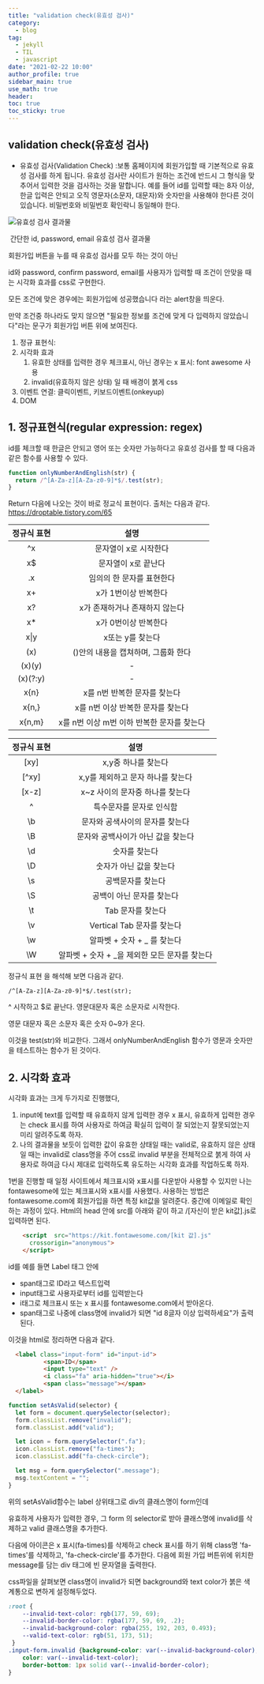 ```yaml
---
title: "validation check(유효성 검사)"
category:
  - blog
tag:
  - jekyll
  - TIL
  - javascript
date: "2021-02-22 10:00"
author_profile: true
sidebar_main: true
use_math: true
header:
toc: true  
toc_sticky: true 
---
```


## validation check(유효성 검사)



* 유효성 검사(Validation Check) :보통 홈페이지에 회원가입할 때 기본적으로 유효성 검사를 하게 됩니다. 유효성 검사란 사이트가 원하는 조건에 반드시 그 형식을 맞추어서 입력한 것을 검사하는 것을 말합니다. 예를 들어 id를 입력할 때는 8자 이상, 한글 입력은 안되고 오직 영문자(소문자, 대문자)와 숫자만을 사용해야 한다른 것이 있습니다. 비밀번호와 비밀번호 확인락니 동일해야 한다. 



![유효성 검사 결과물](/Users/mac/Desktop/blog/JinHyungBAE.github.io/assets/gif/validationCheck.gif)           

​                          간단한 id, password, email 유효성 검사 결과물

회원가입 버튼을 누를 때 유효성 검사를 모두 하는 것이 아닌

id와 password, confirm password, email를 사용자가 입력할 때 조건이 안맞을 때는 시각화 효과를 css로 구현한다. 

모든 조건에 맞은 경우에는 회원가입에 성공했습니다 라는 alert창을 띄운다. 

만약 조건중 하나라도 맞지 않으면 "필요한 정보를 조건에 맞게 다 입력하지 않았습니다"라는 문구가 회원가입 버튼 위에 보여진다. 

1. 정규 표현식: 
2. 시각화 효과
   1. 유효한 상태를 입력한 경우 체크표시, 아닌 경우는 x 표시: font awesome 사용
   2. invalid(유효하지 않은 상태) 일 때 배경이 붉게 css
3. 이벤트 연결: 클릭이벤트, 키보드이벤트(onkeyup)
4. DOM

## 1. 정규표현식(regular expression: regex)

id를 체크할 때 한글은 안되고 영어 또는 숫자만 가능하다고 유효성 검사를 할 때 다음과 같은 함수를 사용할 수 있다. 

```js
function onlyNumberAndEnglish(str) {
  return /^[A-Za-z][A-Za-z0-9]*$/.test(str);
}
```

Return 다음에 나오는 것이 바로 정교식 표현이다. 출처는 다음과 같다. https://droptable.tistory.com/65



| 정규식 표현 |                    설명                    |
| :---------: | :----------------------------------------: |
|     ^x      |           문자열이 x로 시작한다            |
|     x$      |            문자열이 x로 끝난다             |
|     .x      |         임의의 한 문자를 표현한다          |
|     x+      |            x가 1번이상 반복한다            |
|     x?      |       x가 존재하거나 존재하지 않는다       |
|     x*      |            x가 0번이상 반복한다            |
|    x\|y     |              x또는 y를 찾는다              |
|     (x)     |    ()안의 내용을 캡쳐하며, 그룹화 한다     |
|   (x)(y)    |                     -                      |
|  (x)(?:y)   |                     -                      |
|    x{n}     |        x를 n번 반복한 문자를 찾는다        |
|    x{n,}    |     x를 n번 이상 반복한 문자를 찾는다      |
|   x{n,m}    | x를 n번 이상 m번 이하 반복한 문자를 찾는다 |

| 정규식 표현 |                     설명                      |
| :---------: | :-------------------------------------------: |
|    [xy]     |              x,y중 하나를 찾는다              |
|    [^xy]    |       x,y를 제외하고 문자 하나를 찾는다       |
|    [x-z]    |        x~z 사이의 문자중 하나를 찾는다        |
|     \^      |           특수문자를 문자로 인식함            |
|     \b      |        문자와 공색사이의 문자를 찾는다        |
|     \B      |      문자와 공백사이가 아닌 값을 찾는다       |
|     \d      |                 숫자를 찾는다                 |
|     \D      |            숫자가 아닌 값을 찾는다            |
|     \s      |               공백문자를 찾는다               |
|     \S      |           공백이 아닌 문자를 찾는다           |
|     \t      |               Tab 문자를 찾는다               |
|     \v      |          Vertical Tab 문자를 찾는다           |
|     \w      |          알파벳 + 숫자 + _ 를 찾는다          |
|     \W      | 알파벳 + 숫자 + _을 제외한 모든 문자를 찾는다 |

정규식 표현  을 해석해 보면 다음과 같다. 

``` /^[A-Za-z][A-Za-z0-9]*$/.test(str); ```



^ 시작하고 $로 끝난다. 영문대문자 혹은 소문자로 시작한다. 

영문 대문자 혹은 소문자 혹은 숫자 0~9가 온다. 

이것을 test(str)와 비교한다. 그래서 onlyNumberAndEnglish 함수가 영문과 숫자만을 테스트하는 함수가 된 것이다. 

## 2. 시각화 효과

시각화 효과는 크게 두가지로 진행했다, 

1.  input에 text를 입력할 때 유효하지 않게 입력한 경우 x 표시, 유효하게 입력한 경우는 check 표시를 하여 사용자로 하여금 확실히 입력이 잘 되었는지 잘못되었는지 미리 알려주도록 하자. 
2. 나의 결과물을 보듯이 입력한 값이 유효한 상태일 때는 valid로, 유효하지 않은 상태일 때는 invalid로 class명을 주어 css로  invalid 부분을 전체적으로 붉게 하여 사용자로 하여금 다시 제대로 입력하도록 유도하는 시각화 효과를 작업하도록 하자. 

1번을 진행할 때 일정 사이트에서 체크표시와 x표시를 다운받아 사용할 수 있지만 나는 fontawesome에 있는 체크표시와 x표시를 사용했다. 사용하는 방법은 fontawesome.com에 회원가입을 하면 특정 kit값을 알려준다. 중간에 이메일로 확인하는 과정이 있다. Html의 head 안에 src를 아래와 같이 하고 /[자신이 받은 kit값].js로 입력하면 된다. 

```html 
    <script  src="https://kit.fontawesome.com/[kit 값].js"
      crossorigin="anonymous">
    </script>
```

id를 예를 들면 Label 태그 안에 

* span태그로 ID라고 텍스트입력
* input태그로 사용자로부터 id를 입력받는다
* i태그로 체크표시 또는 x 표시를 fontawesome.com에서 받아온다.
* span태그로 나중에 class명에 invalid가 되면 "id 8글자 이상 입력하세요"가 출력된다. 

이것을 html로 정리하면 다음과 같다. 

```html
  <label class="input-form" id="input-id">
          <span>ID</span>
          <input type="text" />
          <i class="fa" aria-hidden="true"></i>
          <span class="message"></span>
  </label>
```

```javascript
function setAsValid(selector) {
  let form = document.querySelector(selector);
  form.classList.remove("invalid");
  form.classList.add("valid");

  let icon = form.querySelector(".fa");
  icon.classList.remove("fa-times");
  icon.classList.add("fa-check-circle");

  let msg = form.querySelector(".message");
  msg.textContent = "";
}
```

위의 setAsValid함수는 label 상위태그로 div의 클래스명이 form인데

유효하게 사용자가 입력한 경우, 그 form 의 selector로 받아 클래스명에 invalid를 삭제하고 valid 클래스명을 추가한다. 

다음에 아이콘은 x 표시(fa-times)를 삭제하고 check 표시를 하기 위해 class명 'fa-times'를 삭제하고, 'fa-check-circle'를 추가한다. 다음에 회원 가입 버튼위에 위치한 message를 담는 div 태그에 빈 문자열을 출력한다. 

css파일을 살펴보면 class명이 invalid가 되면 background와 text color가 붉은 색 계통으로 변하게 설정해두었다. 

```css 
:root {
    --invalid-text-color: rgb(177, 59, 69);
    --invalid-border-color: rgba(177, 59, 69, .2);
    --invalid-background-color: rgba(255, 192, 203, 0.493);
    --valid-text-color: rgb(51, 173, 51);
 }  
.input-form.invalid {background-color: var(--invalid-background-color);
​    color: var(--invalid-text-color);
​    border-bottom: 1px solid var(--invalid-border-color);
}
```

  



